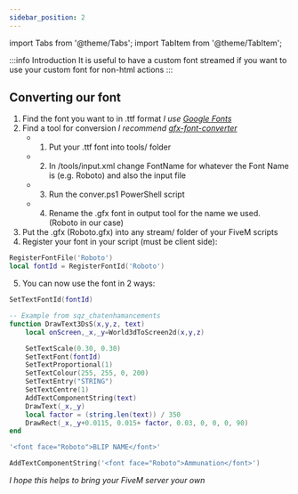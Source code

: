 ```yaml
---
sidebar_position: 2
---
```


import Tabs from '@theme/Tabs';
import TabItem from '@theme/TabItem';

:::info Introduction
It is useful to have a custom font streamed if you want to use your custom font for non-html actions
:::

## Converting our font
1. Find the font you want to in .ttf format *I use [Google Fonts](https://fonts.google.com/)*
2. Find a tool for conversion *I recommend [gfx-font-converter](https://github.com/antond15/gfx-font-converter/tree/main)*
    - 1. Put your .ttf font into tools/ folder
    - 2. In /tools/input.xml change FontName for whatever the Font Name is (e.g. Roboto) and also the input file
    - 3. Run the conver.ps1 PowerShell script
    - 4. Rename the .gfx font in output tool for the name we used. (Roboto in our case)
3. Put the .gfx (Roboto.gfx) into any stream/ folder of your FiveM scripts
4. Register your font in your script (must be client side):
```lua
RegisterFontFile('Roboto') 
local fontId = RegisterFontId('Roboto')
```
5. You can now use the font in 2 ways:
  <Tabs>
    <TabItem value="v1" label="SetTextFontId" default>

```lua
SetTextFontId(fontId)

-- Example from sqz_chatenhamancements
function DrawText3DsS(x,y,z, text)
    local onScreen,_x,_y=World3dToScreen2d(x,y,z)

    SetTextScale(0.30, 0.30)
    SetTextFont(fontId)
    SetTextProportional(1)
    SetTextColour(255, 255, 0, 200)
    SetTextEntry("STRING")
    SetTextCentre(1)
    AddTextComponentString(text)
    DrawText(_x,_y)
    local factor = (string.len(text)) / 350
    DrawRect(_x,_y+0.0115, 0.015+ factor, 0.03, 0, 0, 0, 90)
end
```

  </TabItem>
  <TabItem value="v2" label="Changing the string">

```lua
'<font face="Roboto">BLIP NAME</font>'

AddTextComponentString('<font face="Roboto">Ammunation</font>')
```

  </TabItem>
  </Tabs>

*I hope this helps to bring your FiveM server your own*